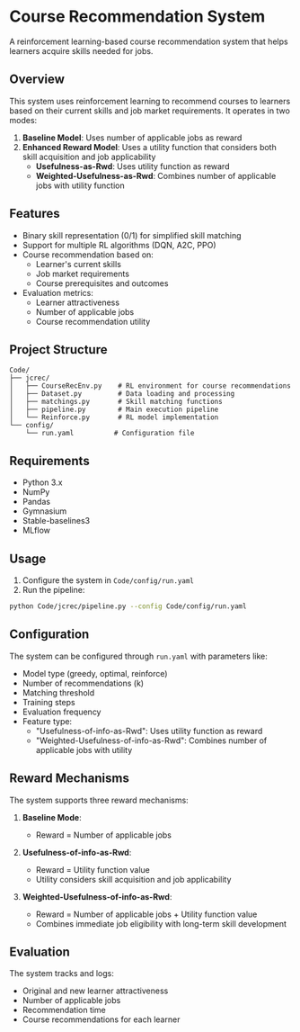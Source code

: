 # Course Recommendation System

A reinforcement learning-based course recommendation system that helps learners acquire skills needed for jobs.

## Overview

This system uses reinforcement learning to recommend courses to learners based on their current skills and job market requirements. It operates in two modes:

1. **Baseline Model**: Uses number of applicable jobs as reward
2. **Enhanced Reward Model**: Uses a utility function that considers both skill acquisition and job applicability
   - **Usefulness-as-Rwd**: Uses utility function as reward
   - **Weighted-Usefulness-as-Rwd**: Combines number of applicable jobs with utility function


## Features

- Binary skill representation (0/1) for simplified skill matching
- Support for multiple RL algorithms (DQN, A2C, PPO)
- Course recommendation based on:
  - Learner's current skills
  - Job market requirements
  - Course prerequisites and outcomes
- Evaluation metrics:
  - Learner attractiveness
  - Number of applicable jobs
  - Course recommendation utility

## Project Structure

```
Code/
├── jcrec/
│   ├── CourseRecEnv.py    # RL environment for course recommendations
│   ├── Dataset.py         # Data loading and processing
│   ├── matchings.py       # Skill matching functions
│   ├── pipeline.py        # Main execution pipeline
│   └── Reinforce.py       # RL model implementation
└── config/
    └── run.yaml          # Configuration file
```

## Requirements

- Python 3.x
- NumPy
- Pandas
- Gymnasium
- Stable-baselines3
- MLflow

## Usage

1. Configure the system in `Code/config/run.yaml`
2. Run the pipeline:
```bash
python Code/jcrec/pipeline.py --config Code/config/run.yaml
```

## Configuration

The system can be configured through `run.yaml` with parameters like:
- Model type (greedy, optimal, reinforce)
- Number of recommendations (k)
- Matching threshold
- Training steps
- Evaluation frequency
- Feature type:
  - "Usefulness-of-info-as-Rwd": Uses utility function as reward
  - "Weighted-Usefulness-of-info-as-Rwd": Combines number of applicable jobs with utility

## Reward Mechanisms

The system supports three reward mechanisms:

1. **Baseline Mode**:
   - Reward = Number of applicable jobs

2. **Usefulness-of-info-as-Rwd**:
   - Reward = Utility function value
   - Utility considers skill acquisition and job applicability

3. **Weighted-Usefulness-of-info-as-Rwd**:
   - Reward = Number of applicable jobs + Utility function value
   - Combines immediate job eligibility with long-term skill development

## Evaluation

The system tracks and logs:
- Original and new learner attractiveness
- Number of applicable jobs
- Recommendation time
- Course recommendations for each learner 